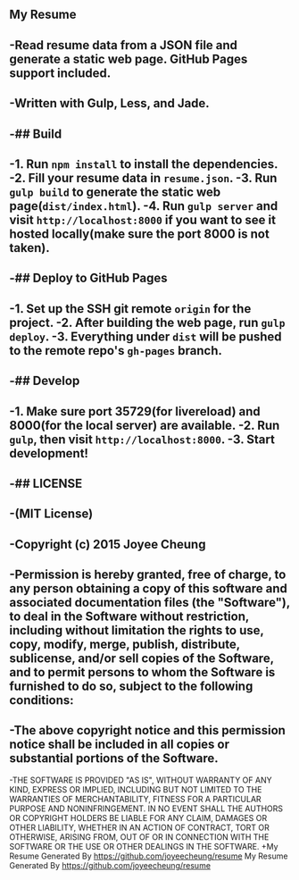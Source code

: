## My Resume
 
-Read resume data from a JSON file and generate a static web page. GitHub Pages support included.
-
-Written with Gulp, Less, and Jade.
-
-## Build
-
-1. Run `npm install` to install the dependencies.
-2. Fill your resume data in `resume.json`.
-3. Run `gulp build` to generate the static web page(`dist/index.html`).
-4. Run `gulp server` and visit `http://localhost:8000` if you want to see it hosted locally(make sure the port 8000 is not taken).
-
-## Deploy to GitHub Pages
-
-1. Set up the SSH git remote `origin` for the project.
-2. After building the web page, run `gulp deploy`.
-3. Everything under `dist` will be pushed to the remote repo's `gh-pages` branch.
-
-## Develop
-
-1. Make sure port 35729(for livereload) and 8000(for the local server) are available.
-2. Run `gulp`, then visit `http://localhost:8000`.
-3. Start development!
-
-## LICENSE
-
-(MIT License)
-
-Copyright (c) 2015 Joyee Cheung
-
-Permission is hereby granted, free of charge, to any person obtaining a copy of this software and associated documentation files (the "Software"), to deal in the Software without restriction, including without limitation the rights to use, copy, modify, merge, publish, distribute, sublicense, and/or sell copies of the Software, and to permit persons to whom the Software is furnished to do so, subject to the following conditions:
-
-The above copyright notice and this permission notice shall be included in all copies or substantial portions of the Software.
-
-THE SOFTWARE IS PROVIDED "AS IS", WITHOUT WARRANTY OF ANY KIND, EXPRESS OR IMPLIED, INCLUDING BUT NOT LIMITED TO THE WARRANTIES OF MERCHANTABILITY, FITNESS FOR A PARTICULAR PURPOSE AND NONINFRINGEMENT. IN NO EVENT SHALL THE AUTHORS OR COPYRIGHT HOLDERS BE LIABLE FOR ANY CLAIM, DAMAGES OR OTHER LIABILITY, WHETHER IN AN ACTION OF CONTRACT, TORT OR OTHERWISE, ARISING FROM, OUT OF OR IN CONNECTION WITH THE SOFTWARE OR THE USE OR OTHER DEALINGS IN THE SOFTWARE.
+My Resume Generated By https://github.com/joyeecheung/resume
My Resume Generated By https://github.com/joyeecheung/resume
